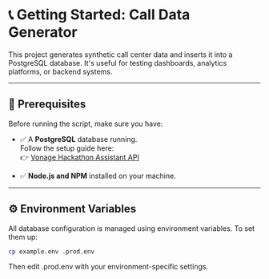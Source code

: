 # 📞 Getting Started: Call Data Generator

This project generates synthetic call center data and inserts it into a PostgreSQL database. It's useful for testing dashboards, analytics platforms, or backend systems.

---

## 🚧 Prerequisites

Before running the script, make sure you have:

- ✅ A **PostgreSQL** database running.  
  Follow the setup guide here:  
  👉 [Vonage Hackathon Assistant API](https://github.com/sahil-khanna-vonage/vonage-hackathon-2025-assistant-api)

- ✅ **Node.js and NPM** installed on your machine.

---

## ⚙️ Environment Variables

All database configuration is managed using environment variables. To set them up:

```bash
cp example.env .prod.env
```
Then edit .prod.env with your environment-specific settings.
